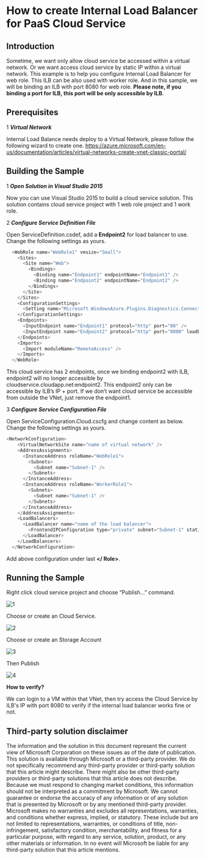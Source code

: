 # How to create Internal Load Balancer for PaaS Cloud Service

## Introduction
Sometime, we want only allow cloud service be accessed within a virtual network. Or we want access cloud service by static IP within a virtual network.
This example is to help you configure Internal Load Balancer for web role. This ILB can be also used with worker role. And in this sample, we will be binding an ILB with port 8080 for web role.
**Please note, if you binding a port for ILB, this port will be only accessible by ILB**.  

## Prerequisites
1	*__Virtual Network__*

Internal Load Balance needs deploy to a Virtual Network, please follow the following wizard to create one.
https://azure.microsoft.com/en-us/documentation/articles/virtual-networks-create-vnet-classic-portal/

## Building the Sample
1	*__Open Solution in Visual Studio 2015__*

Now you can use Visual Studio 2015 to build a cloud service solution.
This solution contains cloud service project with 1 web role project and 1 work role. 

2	*__Configure Service Definition File__*

Open ServiceDefinition.csdef, add a __Endpoint2__ for load balancer to use.
Change the following settings as yours.
```c#
  <WebRole name="WebRole1" vmsize="Small">
    <Sites>
      <Site name="Web">
        <Bindings>
          <Binding name="Endpoint1" endpointName="Endpoint1" />
          <Binding name="Endpoint2" endpointName="Endpoint2" />
        </Bindings>
      </Site>
    </Sites>
    <ConfigurationSettings>
      <Setting name="Microsoft.WindowsAzure.Plugins.Diagnostics.ConnectionString" />
    </ConfigurationSettings>
    <Endpoints>
      <InputEndpoint name="Endpoint1" protocol="http" port="80" />
      <InputEndpoint name="Endpoint2" protocol="http" port="8080" loadBalancer="name of the load balancer" />
    </Endpoints>
    <Imports>
      <Import moduleName="RemoteAccess" />
    </Imports>
  </WebRole>
```
This cloud service has 2 endpoints, once we binding endpoint2 with ILB, endpoint2 will no longer accessible by cloudservice.cloudapp.net:endpoint2. This endpoint2 only can be accessible by ILB’s IP + port.
If we don’t want cloud service be accessible from outside the VNet, just remove the endpoint1. 

3	*__Configure Service Configuration File__*

Open ServiceConfiguration.Cloud.cscfg and change content as below.
Change the following settings as yours.
```c#
<NetworkConfiguration>
    <VirtualNetworkSite name="name of virtual network" />
    <AddressAssignments>
      <InstanceAddress roleName="WebRole1">
        <Subnets>
          <Subnet name="Subnet-1" />
        </Subnets>
      </InstanceAddress>
      <InstanceAddress roleName="WorkerRole1">
        <Subnets>
          <Subnet name="Subnet-1" />
        </Subnets>
      </InstanceAddress>
    </AddressAssignments>
    <LoadBalancers>
      <LoadBalancer name="name of the load balancer">
        <FrontendIPConfiguration type="private" subnet="Subnet-1" staticVirtualNetworkIPAddress="static-IP-address" />
      </LoadBalancer>
    </LoadBalancers>
  </NetworkConfiguration>
```
Add above configuration under last  __&lt;/ Role>__.

## Running the Sample

Right click cloud service project and choose “Publish…” command.

![1](https://github.com/SpAiNiOr/AzureILBSample/blob/master/Images/1.jpg)

Choose or create an Cloud Service.

![2](https://github.com/SpAiNiOr/AzureILBSample/blob/master/Images/2.jpg)

Choose or create an Storage Account

![3](https://github.com/SpAiNiOr/AzureILBSample/blob/master/Images/3.jpg)

Then Publish

![4](https://github.com/SpAiNiOr/AzureILBSample/blob/master/Images/4.jpg)

__How to verify?__ 

We can login to a VM within that VNet, then try access the Cloud Service by ILB's IP  with port 8080 to verify if the internal load balancer works fine or not.

## Third-party solution disclaimer

The information and the solution in this document represent the current view of Microsoft Corporation on these issues as of the date of publication. This solution is available through Microsoft or a third-party provider. We do not specifically recommend any third-party provider or third-party solution that this article might describe. There might also be other third-party providers or third-party solutions that this article does not describe. Because we must respond to changing market conditions, this information should not be interpreted as a commitment by Microsoft. We cannot guarantee or endorse the accuracy of any information or of any solution that is presented by Microsoft or by any mentioned third-party provider. 
Microsoft makes no warranties and excludes all representations, warranties, and conditions whether express, implied, or statutory. These include but are not limited to representations, warranties, or conditions of title, non-infringement, satisfactory condition, merchantability, and fitness for a particular purpose, with regard to any service, solution, product, or any other materials or information. In no event will Microsoft be liable for any third-party solution that this article mentions.
